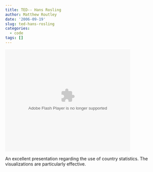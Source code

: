 ```yaml
---
title: TED-- Hans Rosling
author: Matthew Routley
date: '2006-09-19'
slug: ted-hans-rosling
categories:
  - code
tags: []
---
```


<p><embed style="width:400px; height:326px;" id="VideoPlayback" type="application/x-shockwave-flash" src="http://video.google.com/googleplayer.swf?docId=4237353244338529080&amp;hl=en-CA"></embed></p>

<p>An excellent presentation regarding the use of country statistics. The visualizations are particularly effective.</p>